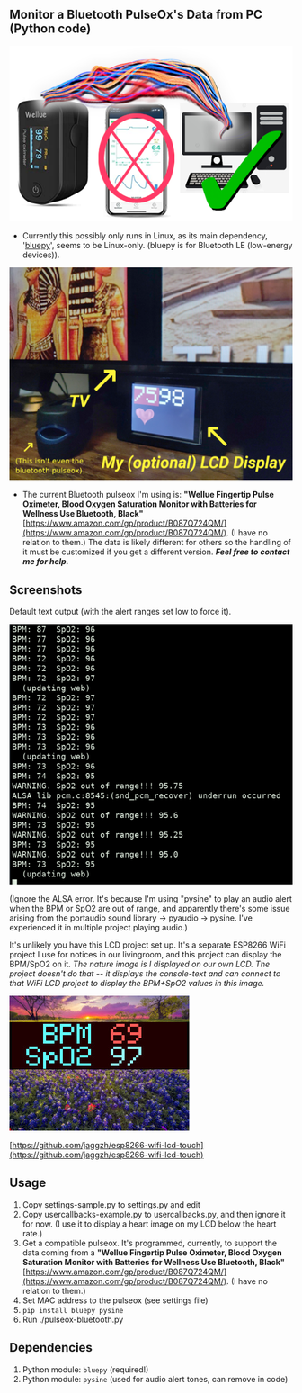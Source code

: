 ## Monitor a Bluetooth PulseOx's Data from PC (Python code)

![PulseOx to PC](img/pc-checkmark.png)

* Currently this possibly only runs in Linux, as its main
dependency, '[bluepy](https://github.com/IanHarvey/bluepy)', seems to be Linux-only.
(bluepy is for Bluetooth LE (low-energy devices)).

![Photo of LCD display (optional)](img/photo-of-lcd.png)

* The current Bluetooth pulseox I'm using is: **"Wellue Fingertip Pulse Oximeter, Blood Oxygen Saturation Monitor with Batteries for Wellness Use Bluetooth, Black"** [https://www.amazon.com/gp/product/B087Q724QM/](https://www.amazon.com/gp/product/B087Q724QM/).  (I have no relation to them.)  The data is likely different for others so the handling of it must be customized if you get a different version.  ***Feel free to contact me for help.***


## Screenshots

Default text output (with the alert ranges set low to force it).

![Text console display](img/text-output.png)

(Ignore the ALSA error. It's because I'm using "pysine" to play
an audio alert when the BPM or SpO2 are out of range, and
apparently there's some issue arising from the portaudio
sound library -> pyaudio -> pysine. I've experienced
it in multiple project playing audio.)

It's unlikely you have this LCD project set up. It's a separate
ESP8266 WiFi project I use for notices in our livingroom, and
this project can display the BPM/SpO2 on it. *The nature image
is I displayed on our own LCD. The project doesn't do that --
it displays the console-text and can connect to that WiFi
LCD project to display the BPM+SpO2 values in this image.*

![External (extra) LCD Display, if Available)](img/lcd-display.jpg)

[https://github.com/jaggzh/esp8266-wifi-lcd-touch](https://github.com/jaggzh/esp8266-wifi-lcd-touch)

## Usage

1. Copy settings-sample.py to settings.py and edit
1. Copy usercallbacks-example.py to usercallbacks.py, and then ignore it for now. (I use it to display a heart image on my LCD below the heart rate.)
1. Get a compatible pulseox. It's programmed, currently, to support the data coming from a **"Wellue Fingertip Pulse Oximeter, Blood Oxygen Saturation Monitor with Batteries for Wellness Use Bluetooth, Black"** [https://www.amazon.com/gp/product/B087Q724QM/](https://www.amazon.com/gp/product/B087Q724QM/).  (I have no relation to them.)
1. Set MAC address to the pulseox (see settings file)
1. `pip install bluepy pysine`
1. Run ./pulseox-bluetooth.py

## Dependencies

1. Python module: `bluepy` (required!)
1. Python module: `pysine` (used for audio alert tones, can remove in code)
